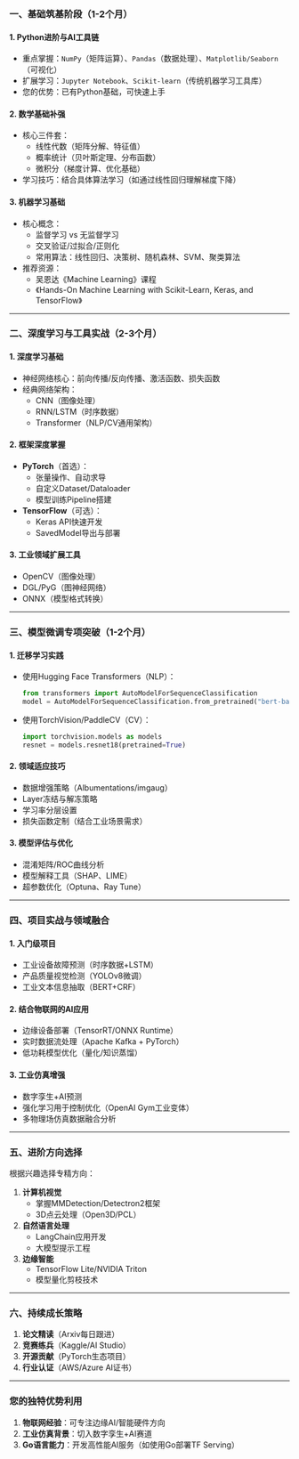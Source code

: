### **一、基础筑基阶段（1-2个月）**

#### 1. **Python进阶与AI工具链**

- 重点掌握：`NumPy`（矩阵运算）、`Pandas`（数据处理）、`Matplotlib/Seaborn`（可视化）
- 扩展学习：`Jupyter Notebook`、`Scikit-learn`（传统机器学习工具库）
- 您的优势：已有Python基础，可快速上手

#### 2. **数学基础补强**

- 核心三件套：
    - 线性代数（矩阵分解、特征值）
    - 概率统计（贝叶斯定理、分布函数）
    - 微积分（梯度计算、优化基础）
- 学习技巧：结合具体算法学习（如通过线性回归理解梯度下降）

#### 3. **机器学习基础**

- 核心概念：
    - 监督学习 vs 无监督学习
    - 交叉验证/过拟合/正则化
    - 常用算法：线性回归、决策树、随机森林、SVM、聚类算法
- 推荐资源：
    - 吴恩达《Machine Learning》课程
    - 《Hands-On Machine Learning with Scikit-Learn, Keras, and TensorFlow》

------

### **二、深度学习与工具实战（2-3个月）**

#### 1. **深度学习基础**

- 神经网络核心：前向传播/反向传播、激活函数、损失函数
- 经典网络架构：
    - CNN（图像处理）
    - RNN/LSTM（时序数据）
    - Transformer（NLP/CV通用架构）

#### 2. **框架深度掌握**

- **PyTorch**（首选）：
    - 张量操作、自动求导
    - 自定义Dataset/Dataloader
    - 模型训练Pipeline搭建
- **TensorFlow**（可选）：
    - Keras API快速开发
    - SavedModel导出与部署

#### 3. **工业领域扩展工具**

- OpenCV（图像处理）
- DGL/PyG（图神经网络）
- ONNX（模型格式转换）

------

### **三、模型微调专项突破（1-2个月）**

#### 1. **迁移学习实践**

- 使用Hugging Face Transformers（NLP）：
  ```python
  from transformers import AutoModelForSequenceClassification
  model = AutoModelForSequenceClassification.from_pretrained("bert-base-uncased")
  ```

- 使用TorchVision/PaddleCV（CV）：
  ```python
  import torchvision.models as models
  resnet = models.resnet18(pretrained=True)
  ```

#### 2. **领域适应技巧**

- 数据增强策略（Albumentations/imgaug）
- Layer冻结与解冻策略
- 学习率分层设置
- 损失函数定制（结合工业场景需求）

#### 3. **模型评估与优化**

- 混淆矩阵/ROC曲线分析
- 模型解释工具（SHAP、LIME）
- 超参数优化（Optuna、Ray Tune）

------

### **四、项目实战与领域融合**

#### 1. **入门级项目**

- 工业设备故障预测（时序数据+LSTM）
- 产品质量视觉检测（YOLOv8微调）
- 工业文本信息抽取（BERT+CRF）

#### 2. **结合物联网的AI应用**

- 边缘设备部署（TensorRT/ONNX Runtime）
- 实时数据流处理（Apache Kafka + PyTorch）
- 低功耗模型优化（量化/知识蒸馏）

#### 3. **工业仿真增强**

- 数字孪生+AI预测
- 强化学习用于控制优化（OpenAI Gym工业变体）
- 多物理场仿真数据融合分析

------

### **五、进阶方向选择**

根据兴趣选择专精方向：

1. **计算机视觉**
    - 掌握MMDetection/Detectron2框架
    - 3D点云处理（Open3D/PCL）
2. **自然语言处理**
    - LangChain应用开发
    - 大模型提示工程
3. **边缘智能**
    - TensorFlow Lite/NVIDIA Triton
    - 模型量化剪枝技术

------

### **六、持续成长策略**

1. **论文精读**（Arxiv每日跟进）
2. **竞赛练兵**（Kaggle/AI Studio）
3. **开源贡献**（PyTorch生态项目）
4. **行业认证**（AWS/Azure AI证书）

------

### **您的独特优势利用**

1. **物联网经验**：可专注边缘AI/智能硬件方向
2. **工业仿真背景**：切入数字孪生+AI赛道
3. **Go语言能力**：开发高性能AI服务（如使用Go部署TF Serving）
